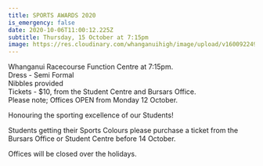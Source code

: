 ```yaml
---
title: SPORTS AWARDS 2020
is_emergency: false
date: 2020-10-06T11:00:12.225Z
subtitle: Thursday, 15 October at 7:15pm
image: https://res.cloudinary.com/whanganuihigh/image/upload/v1600922496/Events/Sports_Award_for_WHS_FB.jpg
---
```

Whanganui Racecourse Function Centre at 7:15pm.  
Dress - Semi Formal  
Nibbles provided  
Tickets - $10, from the Student Centre and Bursars Office.  
Please note; Offices OPEN from Monday 12 October.

Honouring the sporting excellence of our Students!

Students getting their Sports Colours please purchase a ticket from the Bursars Office or Student Centre before 14 October.

Offices will be closed over the holidays.